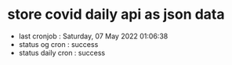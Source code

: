 # store covid daily api as json data

- last cronjob : Saturday, 07 May 2022 01:06:38
- status og cron : success
- status daily cron : success
      
      